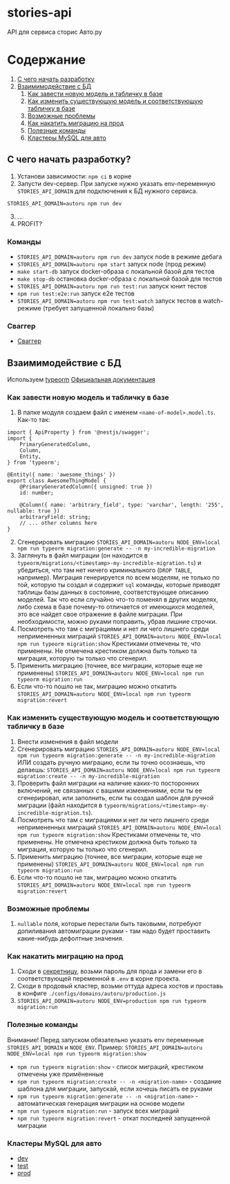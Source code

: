 # stories-api
API для сервиса сторис Авто.ру

# Содержание
1. [С чего начать разработку](#first-steps)
1. [Взаимимодействие с БД](#db-operations)
    1. [Как завести новую модель и табличку в базе](#db-operations-new-model)
    1. [Как изменить существующую модель и соответствующую табличку в базе](#db-operations-edit-model)
    1. [Возможные проблемы](#db-operations-problems)
    1. [Как накатить миграцию на прод](#db-operations-production)
    1. [Полезные команды](#db-operations-useful-commands)
    1. [Кластеры MySQL для авто](#db-operations-clusters-auto)

## С чего начать разработку? <a name="first-steps"></a>
1. Установи зависимости: `npm ci` в корне
2. Запусти dev-сервер. При запуске нужно указать env-переменную `STORIES_API_DOMAIN` для подключения к БД нужного сервиса.
```
STORIES_API_DOMAIN=autoru npm run dev
```
3. ...
4. PROFIT?

### Команды
* `STORIES_API_DOMAIN=autoru npm run dev` запуск node в режиме дебага
* `STORIES_API_DOMAIN=autoru npm start` запуск node (прод режим)
* `make start-db` запуск docker-образа с локальной базой для тестов
* `make stop-db` остановка docker-образа с локальной базой для тестов
* `STORIES_API_DOMAIN=autoru npm run test:run` запуск юнит тестов
* `npm run test:e2e:run` запуск e2e тестов
* `STORIES_API_DOMAIN=autoru npm run test:watch` запуск тестов в watch-режиме (требует запущенной локально базы)

### Сваггер
* [Сваггер](./docs/swagger.md)

## Взаимимодействие с БД <a name="db-operations"></a>
Используем [typeorm](https://github.com/typeorm/typeorm)
[Официальная документация](https://typeorm.io/)

### Как завести новую модель и табличку в базе <a name="db-operations-new-model"></a>
1. В папке модуля создаем файл с именем `<name-of-model>.model.ts`.
Как-то так: 
```
import { ApiProperty } from '@nestjs/swagger';
import {
    PrimaryGeneratedColumn,
    Column,
    Entity,
} from 'typeorm';

@Entity({ name: 'awesome_things' })
export class AwesomeThingModel {
    @PrimaryGeneratedColumn({ unsigned: true })
    id: number;

    @Column({ name: 'arbitrary_field', type: 'varchar', length: '255', nullable: true })
    arbitraryField: string;
    // ... other columns here
}

```
2. Сгенерировать миграцию
```STORIES_API_DOMAIN=autoru NODE_ENV=local npm run typeorm migration:generate -- -n my-incredible-migration```
3. Заглянуть в файл миграции (он находится в `typeorm/migrations/<timestamp>-my-incredible-migration.ts`) и убедиться, что там нет ничего криминального (`DROP TABLE`, например). Миграция генерируется по всем моделям, не только по той, которую ты создал и содержит `sql` команды, которые приводят таблицы базы данных в состояние, соответствующее описанию моделей. Так что если случайно что-то поменял в других моделях, либо схема в базе почему-то отличается от имеющихся моделей, это все найдет свое отражение в файле миграции. При необходимости, можно руками поправить, убрав лишние строчки.
4. Посмотреть что там с миграциями и нет ли чего лишнего среди непримененных миграций
```STORIES_API_DOMAIN=autoru NODE_ENV=local npm run typeorm migration:show```
Крестиками отмечены те, что применены. Не отмечена крестиком должна быть только та миграция, которую ты только что сгенерил.
4. Применить миграцию (точнее, все миграции, которые еще не применены)
```STORIES_API_DOMAIN=autoru NODE_ENV=local npm run typeorm migration:run```
5. Если что-то пошло не так, миграцию можно откатить
```STORIES_API_DOMAIN=autoru NODE_ENV=local npm run typeorm migration:revert```

### Как изменить существующую модель и соответствующую табличку в базе <a name="db-operations-edit-model"></a>
1. Внести изменения в файл модели
2. Сгенерировать миграцию
```STORIES_API_DOMAIN=autoru NODE_ENV=local npm run typeorm migration:generate -- -n my-incredible-migration```
ИЛИ создать ручную миграцию, если ты точно осознаешь, что делаешь:
```STORIES_API_DOMAIN=autoru NODE_ENV=local npm run typeorm migration:create -- -n my-incredible-migration```
3. Проверить файл миграции на наличие каких-то посторонних включений, не связанных с вашими изменениями, если ты ее сгенерировал, или заполнить, если ты создал шаблон для ручной миграции (файл находится в `typeorm/migrations/<timestamp>-my-incredible-migration.ts`).
4. Посмотреть что там с миграциями и нет ли чего лишнего среди непримененных миграций
```STORIES_API_DOMAIN=autoru NODE_ENV=local npm run typeorm migration:show```
Крестиками отмечены те, что применены. Не отмечена крестиком должна быть только та миграция, которую ты только что сгенерил.
4. Применить миграцию (точнее, все миграции, которые еще не применены)
```STORIES_API_DOMAIN=autoru NODE_ENV=local npm run typeorm migration:run```
5. Если что-то пошло не так, миграцию можно откатить
```STORIES_API_DOMAIN=autoru NODE_ENV=local npm run typeorm migration:revert```

### Возможные проблемы <a name="db-operations-problems"></a>
1. `nullable` поля, которые перестали быть таковыми, потребуют допиливания автомиграции руками - там надо будет проставить какие-нибудь дефолтные значения.

### Как накатить миграцию на прод <a name="db-operations-production"></a>
1. Сходи в [секретницу](https://yav.yandex-team.ru/?tags=vsif,mysql), возьми пароль для прода и замени его в соответствующей переменной в `.env` в корне проекта.
2. Сходи в продовый кластер, возьми оттуда адреса хостов и проставь в конфиге `./configs/domains/autoru/production.js`
3. `STORIES_API_DOMAIN=autoru NODE_ENV=production npm run typeorm migration:run`

### Полезные команды <a name="db-operations-useful-commands"></a>
Внимание! Перед запуском обязательно указать env переменные `STORIES_API_DOMAIN` и `NODE_ENV`.
Пример: `STORIES_API_DOMAIN=autoru NODE_ENV=local npm run typeorm migration:show`
* `npm run typeorm migration:show` - список миграций, крестиком отмечены уже примёненные
* `npm run typeorm migration:create -- -n <migration-name>` - создание шаблона для миграции, запускай, если хочешь писать ее руками
* `npm run typeorm migration:generate -- -n <migration-name>` - автоматическая генерация миграции на основе модели 
* `npm run typeorm migration:run` - запуск всех миграций
* `npm run typeorm migration:revert` - откат последней запущенной миграции

### Кластеры MySQL для авто <a name="db-operations-clusters-auto"></a>
* [dev](https://yc.yandex-team.ru/folders/foo4nrk07dl14udeb4js/managed-mysql/cluster/mdbf6nbtcc7u0bo3k2nf)
* [test](https://yc.yandex-team.ru/folders/foo4nrk07dl14udeb4js/managed-mysql/cluster/mdbq9mb11u9cpe4cfe1j)
* [prod](https://yc.yandex-team.ru/folders/foo4nrk07dl14udeb4js/managed-mysql/cluster/mdbq9mb11u9cpe4cfe1j)
